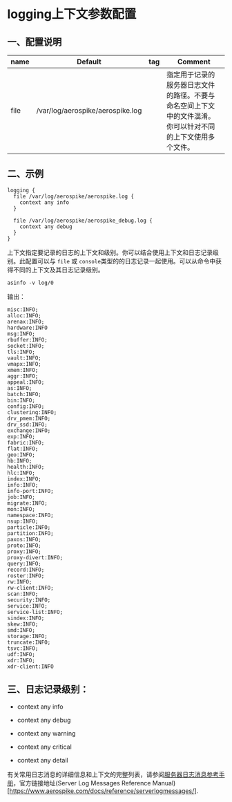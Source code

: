 # logging上下文参数配置

## 一、配置说明
| name | Default                          | tag  | Comment                                                      |
| ---- | -------------------------------- | ---- | ------------------------------------------------------------ |
| file | /var/log/aerospike/aerospike.log |      | 指定用于记录的服务器日志文件的路径。不要与命名空间上下文中的文件混淆。你可以针对不同的上下文使用多个文件。 |

## 二、示例

```
logging {
  file /var/log/aerospike/aerospike.log {
    context any info
  }
  
  file /var/log/aerospike/aerospike_debug.log {
    context any debug
  }
}
```

上下文指定要记录的日志的上下文和级别。你可以结合使用上下文和日志记录级别。此配置可以与 `file` 或 `console`类型的的日志记录一起使用。可以从命令中获得不同的上下文及其日志记录级别。

```
asinfo -v log/0
```

输出：

```
misc:INFO;
alloc:INFO;
arenax:INFO;
hardware:INFO
msg:INFO;
rbuffer:INFO;
socket:INFO;
tls:INFO;
vault:INFO;
vmapx:INFO;
xmem:INFO;
aggr:INFO;
appeal:INFO;
as:INFO;
batch:INFO;
bin:INFO;
config:INFO;
clustering:INFO;
drv_pmem:INFO;
drv_ssd:INFO;
exchange:INFO;
exp:INFO;
fabric:INFO;
flat:INFO;
geo:INFO;
hb:INFO;
health:INFO;
hlc:INFO;
index:INFO;
info:INFO;
info-port:INFO;
job:INFO;
migrate:INFO;
mon:INFO;
namespace:INFO;
nsup:INFO;
particle:INFO;
partition:INFO;
paxos:INFO;
proto:INFO;
proxy:INFO;
proxy-divert:INFO;
query:INFO;
record:INFO;
roster:INFO;
rw:INFO;
rw-client:INFO;
scan:INFO;
security:INFO;
service:INFO;
service-list:INFO;
sindex:INFO;
skew:INFO;
smd:INFO;
storage:INFO;
truncate:INFO;
tsvc:INFO;
udf:INFO;
xdr:INFO;
xdr-client:INFO
```

## 三、日志记录级别：

- context any info

- context any debug

- context any warning

- context any critical

- context any detail

有关常用日志消息的详细信息和上下文的完整列表，请参阅[服务器日志消息参考手册](manual/ServerLogMessagesReferenceManual.md)，官方链接地址(Server Log Messages Reference Manual)[https://www.aerospike.com/docs/reference/serverlogmessages/].